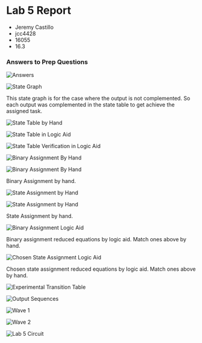 # Lab 5 Report

* Jeremy Castillo
* jcc4428
* 16055
* 16.3

### Answers to Prep Questions
![Answers](screenshots/IMG_0413.JPG)

![State Graph](screenshots/IMG_0414.JPG)

This state graph is for the case where the output is not complemented. So each output was complemented in the state table to get achieve the assigned task.

![State Table by Hand](screenshots/IMG_0415.JPG)

![State Table in Logic Aid](screenshots/logicAidStateTable.png)

![State Table Verification in Logic Aid](screenshots/logicAidVerification.png)

![Binary Assignment By Hand](screenshots/IMG_0417.JPG)

![Binary Assignment By Hand](screenshots/IMG_0418.JPG)

Binary Assignment by hand.

![State Assignment by Hand](screenshots/IMG_0419.JPG)

![State Assignment by Hand](screenshots/IMG_0420.JPG)

State Assignment by hand.

![Binary Assignment Logic Aid](screenshots/logicAidEquationB.png)

Binary assignment reduced equations by logic aid. Match ones above by hand.

![Chosen State Assignment Logic Aid](screenshots/logicAidEquationS.png)

Chosen state assignment reduced equations by logic aid. Match ones above by hand.

![Experimental Transition Table](screenshots/IMG_0422.JPG)

![Output Sequences](screenshots/IMG_0424.JPG)

![Wave 1](screenshots/wave1.png)

![Wave 2](screenshots/wave2.png)

![Lab 5 Circuit](screenshots/lab5circuit.png)
